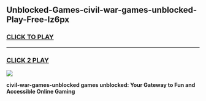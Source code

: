 
## Unblocked-Games-civil-war-games-unblocked-Play-Free-lz6px
<h3>
<a href="https://premium76.site?title=civil-war-games-unblocked&ref=23A">CLICK TO PLAY</a></h3>
<hr>

<h3>
<a href="https://premium76.site?title=civil-war-games-unblocked&ref=23A">CLICK 2 PLAY</a>
  
</h3>

<a href="https://premium76.site?title=civil-war-games-unblocked&ref=23A"><img src="https://clearcache.store/games.png"></a>


**civil-war-games-unblocked games unblocked: Your Gateway to Fun and Accessible Online Gaming**
